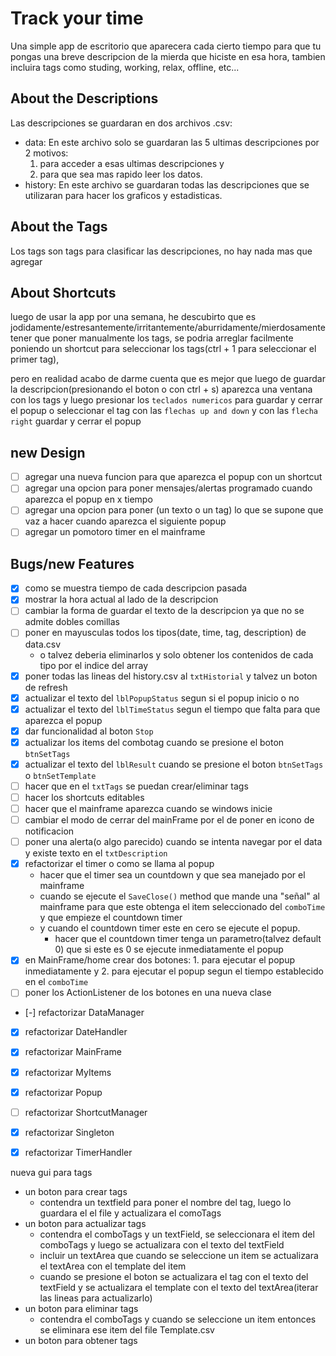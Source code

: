 # Track your time
Una simple app de escritorio que aparecera cada cierto tiempo para que tu pongas una breve descripcion de la mierda que hiciste en esa hora, tambien incluira tags como studing, working, relax, offline, etc...

## About the Descriptions
Las descripciones se guardaran en dos archivos .csv:
- data: En este archivo solo se guardaran las 5 ultimas descripciones por 2 motivos:
  1. para acceder a esas ultimas descripciones y
  2. para que sea mas rapido leer los datos.
- history: En este archivo se guardaran todas las descripciones que se utilizaran para hacer los graficos y estadisticas.

## About the Tags
Los tags son tags para clasificar las descripciones, no hay nada mas que agregar

## About Shortcuts
luego de usar la app por una semana, he descubirto que es jodidamente/estresantemente/irritantemente/aburridamente/mierdosamente tener que poner manualmente los tags, se podria arreglar facilmente poniendo un shortcut para seleccionar los tags(ctrl + 1 para seleccionar el primer tag), 

pero en realidad acabo de darme cuenta que es mejor que luego de guardar la descripcion(presionando el boton o con ctrl + s) aparezca una ventana con los tags y luego presionar los `teclados numericos` para guardar y cerrar el popup o seleccionar el tag con las `flechas up and down` y con las `flecha right` guardar y cerrar el popup

## new Design
- [ ] agregar una nueva funcion para que aparezca el popup con un shortcut
- [ ] agregar una opcion para poner mensajes/alertas programado cuando aparezca el popup en x tiempo
- [ ] agregar una opcion para poner (un texto o un tag) lo que se supone que vaz a hacer cuando aparezca el siguiente popup
- [ ] agregar un pomotoro timer en el mainframe

## Bugs/new Features
- [x] como se muestra tiempo de cada descripcion pasada
- [x] mostrar la hora actual al lado de la descripcion
- [ ] cambiar la forma de guardar el texto de la descripcion ya que no se admite dobles comillas
- [ ] poner en mayusculas todos los tipos(date, time, tag, description) de data.csv
	- o talvez deberia eliminarlos y solo obtener los contenidos de cada tipo por el indice del array
- [x] poner todas las lineas del history.csv al `txtHistorial` y talvez un boton de refresh
- [x] actualizar el texto del `lblPopupStatus` segun si el popup inicio o no
- [x] actualizar el texto del `lblTimeStatus` segun el tiempo que falta para que aparezca el popup
- [x] dar funcionalidad al boton `Stop`
- [x] actualizar los items del combotag cuando se presione el boton `btnSetTags`
- [x] actualizar el texto del `lblResult` cuando se presione el boton `btnSetTags` o `btnSetTemplate`
- [ ] hacer que en el `txtTags` se puedan crear/eliminar tags 
- [ ] hacer los shortcuts editables
- [ ] hacer que el mainframe aparezca cuando se windows inicie
- [ ] cambiar el modo de cerrar del mainFrame por el de poner en icono de notificacion
- [ ] poner una alerta(o algo parecido) cuando se intenta navegar por el data y existe texto en el `txtDescription`
- [x] refactorizar el timer o como se llama al popup 
	- hacer que el timer sea un countdown y que sea manejado por el mainframe
	- cuando se ejecute el `SaveClose()` method que mande una "señal" al mainframe para que este obtenga el item seleccionado del `comboTime` y que empieze el countdown timer
	- y cuando el countdown timer este en cero se ejecute el popup.
		- hacer que el countdown timer tenga un parametro(talvez default 0) que si este es 0 se ejecute inmediatamente el popup
- [x] en MainFrame/home crear dos botones: 1. para ejecutar el popup inmediatamente y 2. para ejecutar el popup segun el tiempo establecido en el `comboTime`
- [ ] poner los ActionListener de los botones en una nueva clase

- [-] refactorizar DataManager
- [x] refactorizar DateHandler
- [x] refactorizar MainFrame
- [x] refactorizar MyItems
- [x] refactorizar Popup
- [ ] refactorizar ShortcutManager
- [x] refactorizar Singleton
- [x] refactorizar TimerHandler


nueva gui para tags
- un boton para crear tags
 	- contendra un textfield para poner el nombre del tag, luego lo guardara el el file y actualizara el comoTags
- un boton para actualizar tags
 	- contendra el comboTags y un textField, se seleccionara el item del comboTags y luego se actualizara con el texto del textField
 	- incluir un textArea que cuando se seleccione un item se actualizara el textArea con el template del item
 	- cuando se presione el boton se actualizara el tag con el texto del textField y se actualizara el template con el texto del textArea(iterar las lineas para actualizarlo)
- un boton para eliminar tags
	- contendra el comboTags y cuando se seleccione un item entonces se eliminara ese item del file Template.csv
- un boton para obtener tags 

